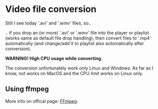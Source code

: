 # Video file conversion

Still I see today '.avi' and '.wmv' files, so..

.. if you drop an (or more) '.avi' or '.wmv' file into the player or playlist (works same as default file drop handling), then convert files to '.mp4' automatically (and change/add it to playlist also automatically after conversion).

**WARNING! High CPU usage while converting.**

The conversion unfortunately work only Linux and Windows. As far as I know, not works on MacOS and the CPU limit works on Linux only.

## Using ffmpeg

More info on offical page: <a href="https://ffmpeg.org/" target="_blank">FFmpeg</a>.
